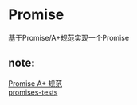 # Promise

基于Promise/A+规范实现一个Promise

## note:

[Promise A+ 规范](http://malcolmyu.github.io/malnote/2015/06/12/Promises-A-Plus/)  
[promises-tests](https://github.com/promises-aplus/promises-tests/tree/master/lib/tests)
